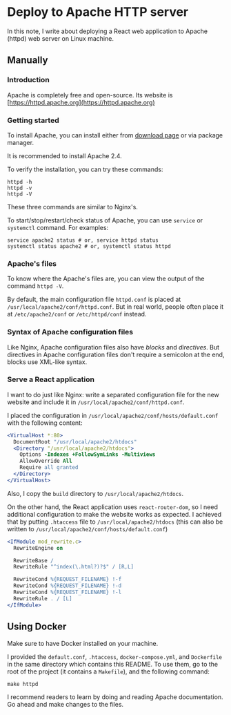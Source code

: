 # Deploy to Apache HTTP server

In this note, I write about deploying a React web application to Apache (httpd) web server on Linux machine.

## Manually

### Introduction

Apache is completely free and open-source. Its website is [https://httpd.apache.org](https://httpd.apache.org)

### Getting started

To install Apache, you can install either from [download page](https://httpd.apache.org/download.cgi) or via package manager.

It is recommended to install Apache 2.4.

To verify the installation, you can try these commands:
```shell
httpd -h
httpd -v
httpd -V
```

These three commands are similar to Nginx's.

To start/stop/restart/check status of Apache, you can use `service` or `systemctl` command. For examples:

```shell
service apache2 status # or, service httpd status
systemctl status apache2 # or, systemctl status httpd
```

### Apache's files

To know where the Apache's files are, you can view the output of the command `httpd -V`.

By default, the main configuration file `httpd.conf` is placed at `/usr/local/apache2/conf/httpd.conf`. But in real world, people often place it at `/etc/apache2/conf` or `/etc/httpd/conf` instead.

### Syntax of Apache configuration files

Like Nginx, Apache configuration files also have *blocks* and *directives*. But directives in Apache configuration files don't require a semicolon at the end, blocks use XML-like syntax.

### Serve a React application

I want to do just like Nginx: write a separated configuration file for the new website and include it in `/usr/local/apache2/conf/httpd.conf`.

I placed the configuration in `/usr/local/apache2/conf/hosts/default.conf` with the following content:

```apache
<VirtualHost *:80>
  DocumentRoot "/usr/local/apache2/htdocs"
  <Directory "/usr/local/apache2/htdocs">
    Options -Indexes +FollowSymLinks -Multiviews
    AllowOverride All
    Require all granted
  </Directory>
</VirtualHost>
```

Also, I copy the `build` directory to `/usr/local/apache2/htdocs`.

On the other hand, the React application uses `react-router-dom`, so I need additional configuration to make the website works as expected. I achieved that by putting `.htaccess` file to `/usr/local/apache2/htdocs` (this can also be written to `/usr/local/apache2/conf/hosts/default.conf`)
```apache
<IfModule mod_rewrite.c>
  RewriteEngine on

  RewriteBase /
  RewriteRule "^index(\.html?)?$" / [R,L]

  RewriteCond %{REQUEST_FILENAME} !-f
  RewriteCond %{REQUEST_FILENAME} !-d
  RewriteCond %{REQUEST_FILENAME} !-l
  RewriteRule . / [L]
</IfModule>
```

## Using Docker

Make sure to have Docker installed on your machine.

I provided the `default.conf`, `.htaccess`, `docker-compose.yml`, and `Dockerfile` in the same directory which contains this README. To use them, go to the root of the project (it contains a `Makefile`), and the following command:
```shell
make httpd
```

I recommend readers to learn by doing and reading Apache documentation. Go ahead and make changes to the files.
